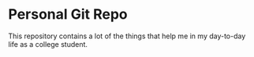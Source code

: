 # Personal Git Repo

This repository contains a lot of the things that help me in my day-to-day life
as a college student.


